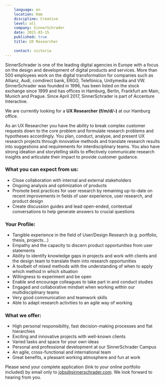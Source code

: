 ```yaml
---
    language: en
    location: Ham
    discipline: Creative
    level: all
    company: SinnerSchrader
    date: 2021-03-15
    published: true
    title: UX Researcher
     
    contact: victoria
---
```


SinnerSchrader is one of the leading digital agencies in Europe with a focus on the design and development of digital products and services. More than 500 employees work on the digital transformation for companies such as Allianz, Audi, comdirect bank, ERGO, Telefónica, Unitymedia and VW. SinnerSchrader was founded in 1996, has been listed on the stock exchange since 1999 and has offices in Hamburg, Berlin, Frankfurt am Main, Munich and Prague. Since April 2017, SinnerSchrader is part of Accenture Interactive.

We are currently looking for a **UX Researcher (f/m/d/-)** at our Hamburg office.

As an UX Researcher you have the ability to break complex customer requests down to the core problem and formulate research problems and hypotheses accordingly. You plan, conduct, analyse, and present UX research projects through innovative methods and translate research results into suggestions and requirements for interdisciplinary teams. You also have strong ideation and storytelling skills to effectively communicate research insights and articulate their impact to provide customer guidance.

### What you can expect from us:

- Close collaboration with internal and external stakeholders
- Ongoing analysis and optimization of products
- Promote best practices for user research by remaining up-to-date on recent improvements in fields of user experience, user research, and product design
- Create discussion guides and lead open-ended, contextual conversations to help generate answers to crucial questions

### Your Profile:

- Tangible experience in the field of User/Design Research (e.g. portfolio, thesis, projects…) 
- Empathy and the capacity to discern product opportunities from user statements
- Ability to identify knowledge gaps in projects and work with clients and the design team to translate them into research opportunities
- A toolbelt of mixed methods with the understanding of when to apply which method in which situation
- Willingness to experiment and be open
- Enable and encourage colleagues to take part in and conduct studies
- Engaged and collaborative mindset when working within our multidisciplinary teams  
- Very good communication and teamwork skills
- Able to adapt research activities to an agile way of working

### What we offer:

- High personal responsibility, fast decision-making processes and flat hierarchies
- Exciting and innovative projects with well-known clients
- Varied tasks and space for your own ideas
- Personal and professional development at our SinnerSchrader Campus
- An agile, cross-functional and international team
- Great benefits, a pleasant working atmosphere and fun at work

Please send your complete application (link to your online portfolio included) by email only to <jobs@sinnerschrader.com>. We look forward to hearing from you.
